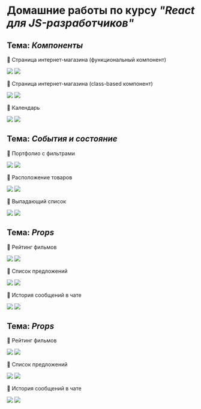 # Домашние работы по курсу ***"React для JS-разработчиков"***

## Тема: ***Компоненты***

🌟 Страница интернет-магазина (функциональный компонент)

<a href="https://github.com/alekseeva-t-v/store-func"><img src="https://img.shields.io/badge/GitHub-96dbf9?style=for-the-badge"/></a>
<a href="https://store-func.vercel.app/"><img src="https://img.shields.io/badge/Demo-50b8e4?style=for-the-badge"/></a>

🌟 Страница интернет-магазина (class-based компонент)

<a href="https://github.com/alekseeva-t-v/store-class"><img src="https://img.shields.io/badge/GitHub-96dbf9?style=for-the-badge"/></a>
<a href="https://store-class.vercel.app/"><img src="https://img.shields.io/badge/Demo-50b8e4?style=for-the-badge"/></a>

🌟 Календарь

<a href="https://github.com/alekseeva-t-v/calendar"><img src="https://img.shields.io/badge/GitHub-96dbf9?style=for-the-badge"/></a>
<a href="https://calendar-fawn.vercel.app/"><img src="https://img.shields.io/badge/Demo-50b8e4?style=for-the-badge"/></a>

## Тема: ***События и состояние***

🌟 Портфолио с фильтрами

<a href="https://github.com/alekseeva-t-v/filter"><img src="https://img.shields.io/badge/GitHub-96dbf9?style=for-the-badge"/></a>
<a href="https://filter-umber.vercel.app/"><img src="https://img.shields.io/badge/Demo-50b8e4?style=for-the-badge"/></a>

🌟 Расположение товаров

<a href="https://github.com/alekseeva-t-v/layouts"><img src="https://img.shields.io/badge/GitHub-96dbf9?style=for-the-badge"/></a>
<a href="https://layouts-ten.vercel.app/"><img src="https://img.shields.io/badge/Demo-50b8e4?style=for-the-badge"/></a>

🌟 Выпадающий список

<a href="https://github.com/alekseeva-t-v/dropdown"><img src="https://img.shields.io/badge/GitHub-96dbf9?style=for-the-badge"/></a>
<a href="https://dropdown-xi-ten.vercel.app/"><img src="https://img.shields.io/badge/Demo-50b8e4?style=for-the-badge"/></a>

## Тема: ***Props***

🌟 Рейтинг фильмов

<a href="https://github.com/alekseeva-t-v/films"><img src="https://img.shields.io/badge/GitHub-96dbf9?style=for-the-badge"/></a>
<a href="https://films-mu-eight.vercel.app/"><img src="https://img.shields.io/badge/Demo-50b8e4?style=for-the-badge"/></a>

🌟 Список предложений

<a href="https://github.com/alekseeva-t-v/listing"><img src="https://img.shields.io/badge/GitHub-96dbf9?style=for-the-badge"/></a>
<a href="https://listing-tau.vercel.app/"><img src="https://img.shields.io/badge/Demo-50b8e4?style=for-the-badge"/></a>

🌟 История сообщений в чате

<a href="https://github.com/alekseeva-t-v/chat"><img src="https://img.shields.io/badge/GitHub-96dbf9?style=for-the-badge"/></a>
<a href="https://dropdown-xi-ten.vercel.app/"><img src="https://img.shields.io/badge/Demo-50b8e4?style=for-the-badge"/></a>

## Тема: ***Props***

🌟 Рейтинг фильмов

<a href="https://github.com/alekseeva-t-v/films"><img src="https://img.shields.io/badge/GitHub-96dbf9?style=for-the-badge"/></a>
<a href="https://films-mu-eight.vercel.app/"><img src="https://img.shields.io/badge/Demo-50b8e4?style=for-the-badge"/></a>

🌟 Список предложений

<a href="https://github.com/alekseeva-t-v/listing"><img src="https://img.shields.io/badge/GitHub-96dbf9?style=for-the-badge"/></a>
<a href="https://listing-tau.vercel.app/"><img src="https://img.shields.io/badge/Demo-50b8e4?style=for-the-badge"/></a>

🌟 История сообщений в чате

<a href="https://github.com/alekseeva-t-v/chat"><img src="https://img.shields.io/badge/GitHub-96dbf9?style=for-the-badge"/></a>
<a href="https://dropdown-xi-ten.vercel.app/"><img src="https://img.shields.io/badge/Demo-50b8e4?style=for-the-badge"/></a>

